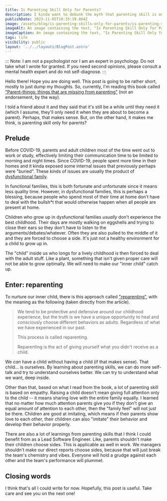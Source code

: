 ```yaml
---
title: Is Parenting Skill Only for Parents?
description: I kinda want to debunk the myth that parenting skill is only for parents.
publishDate: 2023-11-05T10:35:39.864Z
image: /assets/blog/is-parenting-skills-only-for-parents/is-parenting-skills-only-for-parents.png
imageAlt: An image containing the text, "Is Parenting Skill Only for Parents?".
imageCaption: An image containing the text, "Is Parenting Skill Only for Parents?".
tags: life
visibility: public
layout: '../../layouts/BlogPost.astro'
---
```


:::
Note: I am not a psychologist nor I am an expert in psychology. Do not take what I wrote for granted. If you need second opinions, please consult a mental health expert and do not self-diagnose.
:::

Hello there! Hope you are doing well. This post is going to be rather short, mostly to just dump my thoughts. So, currently, I'm reading this book called ["Parent-things: things that are missing from parenting"](https://www.gramedia.com/products/parent-things-yang-terlewat-dari-parenting) (not an endorsement, by the way).

I told a friend about it and they said that it's still be a while until they need it (which I assume, they'll only need it when they are about to become a parent). Perhaps, that makes sense. But, on the other hand, it makes me think, is parenting skill only for parents?

## Prelude

Before COVID-19, parents and adult children most of the time went out to work or study, effectively limiting their communication time to be limited to morning and night times. Since COVID-19, people spent more time in their homes and it kinda exposed some internal issues that previously perhaps were "buried". These kinds of issues are usually the product of [dysfunctional family](https://www.verywellmind.com/what-is-a-dysfunctional-family-5194681).

In functional families, this is both fortunate and unfortunate since it means less quality time. However, in dysfunctional families, this is perhaps a blessing, because people who spend most of their time at home don't have to deal with the bullsh\*t that would otherwise happen when all people are present at home.

Children who grow up in dysfunctional families _usually_ don't experience the best childhood. Their days are mostly walking on eggshells and trying to close their ears so they don't have to listen to the arguments/debates/whatever. Often they are also pulled to the middle of it and they are forced to choose a side. It's just not a healthy environment for a child to grow up in.

The "child" inside us who longs for a lively childhood is then forced to deal with the adult stuff. Like a plant, something that isn't given proper care will not be able to grow optimally. We will need to make our "inner child" catch up.

## Enter: reparenting

To nurture our inner child, there is this approach called ["reparenting"](https://theholisticpsychologist.com/what-is-reparenting-and-how-to-begin/), with the meaning as the following (taken directly from the article).

> We tend to be protective and defensive around our childhood experience, but the truth is we have a unique opportunity to heal and consciously choose different behaviors as adults. Regardless of what we have experienced in our past.
>
> This process is called reparenting.
>
> Reparenting is the act of giving yourself what you didn't receive as a child.

We _can_ have a child without having a child (if that makes sense). That child... is ourselves. By learning about parenting skills, we can do more self-talk and try to understand ourselves better. We can try to understand what we want, deep inside.

Other than that, based on what I read from the book, a lot of parenting skill is based on empathy. Raising a child doesn't mean giving full attention only to the child -- it means sharing love with the entire family equally. I learned that no matter how much attention parents give you if they don't give an equal amount of attention to each other, then the "family feel" will not just be there. Children are good at imitating, which means if their parents show love to each other, their children can also "imitate" their behavior and develop their behavior properly.

There are also a lot of learnings from parenting skills that I think I could benefit from as a Lead Software Engineer. Like, parents shouldn't make their children choose sides. This is applicable as well in work. We managers shouldn't make our direct reports choose sides, because that will just break the team's chemistry and vibes. Everyone will hold a grudge against each other and the team's performance will plummet.

## Closing words

I think that's all I could write for now. Hopefully, this post is useful. Take care and see you on the next one!
